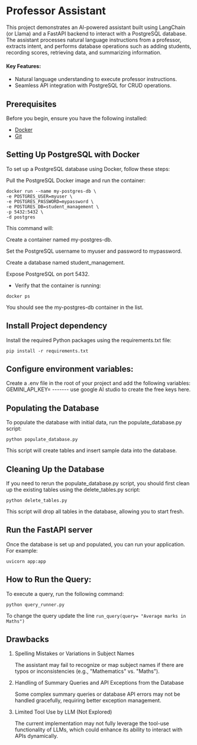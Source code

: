 # Professor Assistant

This project demonstrates an AI-powered assistant built using LangChain (or Llama) and a FastAPI backend to interact with a PostgreSQL database. The assistant processes natural language instructions from a professor, extracts intent, and performs database operations such as adding students, recording scores, retrieving data, and summarizing information.

#### Key Features:

- Natural language understanding to execute professor instructions.
- Seamless API integration with PostgreSQL for CRUD operations.

## Prerequisites
Before you begin, ensure you have the following installed:

- [Docker](https://docs.docker.com/get-docker/)
- [Git](https://git-scm.com/downloads)

## Setting Up PostgreSQL with Docker

To set up a PostgreSQL database using Docker, follow these steps:

Pull the PostgreSQL Docker image and run the container:

```
docker run --name my-postgres-db \
-e POSTGRES_USER=myuser \
-e POSTGRES_PASSWORD=mypassword \
-e POSTGRES_DB=student_management \
-p 5432:5432 \
-d postgres
```

This command will:

Create a container named my-postgres-db.

Set the PostgreSQL username to myuser and password to mypassword.

Create a database named student_management.

Expose PostgreSQL on port 5432.

- Verify that the container is running:

`docker ps`

You should see the my-postgres-db container in the list.


## Install Project dependency
Install the required Python packages using the requirements.txt file:

`pip install -r requirements.txt`

## Configure environment variables:

Create a .env file in the root of your project and add the following variables:
GEMINI_API_KEY= -------
use google AI studio to create the free keys here.

## Populating the Database
To populate the database with initial data, run the populate_database.py script:

`python populate_database.py`

This script will create tables and insert sample data into the database.

## Cleaning Up the Database
If you need to rerun the populate_database.py script, you should first clean up the existing tables using the delete_tables.py script:


`python delete_tables.py`

This script will drop all tables in the database, allowing you to start fresh.


## Run the FastAPI server 
Once the database is set up and populated, you can run your application. For example:

`uvicorn app:app`


## How to Run the Query:
To execute a query, run the following command:

`python query_runner.py`

To change the query update the line 
`run_query(query= "Average marks in Maths")`


## Drawbacks
1. Spelling Mistakes or Variations in Subject Names

    The assistant may fail to recognize or map subject names if there are typos or inconsistencies (e.g., "Mathematics" vs. "Maths").

2. Handling of Summary Queries and API Exceptions from the Database

    Some complex summary queries or database API errors may not be handled gracefully, requiring better exception management.

3. Limited Tool Use by LLM (Not Explored)

    The current implementation may not fully leverage the tool-use functionality of LLMs, which could enhance its ability to interact with APIs dynamically.





